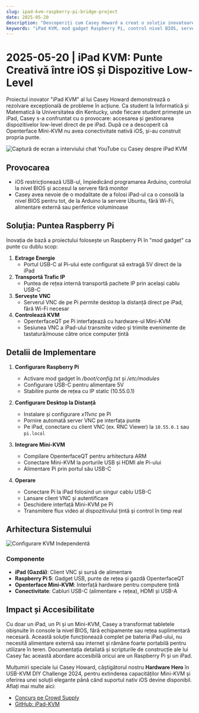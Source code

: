 ```yaml
---
slug: ipad-kvm-raspberry-pi-bridge-project
date: 2025-05-20
description: "Descoperiți cum Casey Howard a creat o soluție inovatoare de KVM pentru iPad folosind Raspberry Pi ca punte, permițând controlul direct la nivel BIOS al dispozitivelor de pe un iPad. Aflați despre acest proiect DIY care combină modul gadget Raspberry Pi, VNC și Openterface Mini-KVM pentru gestionarea dispozitivelor fără monitor."
keywords: "iPad KVM, mod gadget Raspberry Pi, control nivel BIOS, server VNC, gestionare dispozitive fără monitor, punte USB-C, control dispozitive iOS, Raspberry Pi 5, Openterface Mini-KVM, proiect DIY electronică, mod gadget USB, desktop la distanță, alimentare iPad, proiect informatică, hacking hardware, rețea USB-C, client VNC, accesorii iPad, configurare Raspberry Pi, alimentare USB-C, soluție DIY KVM"
---
```


# 2025-05-20 | iPad KVM: Punte Creativă între iOS și Dispozitive Low-Level

Proiectul inovator "iPad KVM" al lui Casey Howard demonstrează o rezolvare excepțională de probleme în acțiune. Ca student la Informatică și Matematică la Universitatea din Kentucky, unde fiecare student primește un iPad, Casey s-a confruntat cu o provocare: accesarea și gestionarea dispozitivelor low-level direct de pe iPad. După ce a descoperit că Openterface Mini-KVM nu avea conectivitate nativă iOS, și-au construit propria punte.

![Captură de ecran a interviului chat YouTube cu Casey despre iPad KVM](https://assets.openterface.com/images/blog/Casey-iPad-KVM-chat.webp)

## Provocarea

- iOS restricționează USB-ul, împiedicând programarea Arduino, controlul la nivel BIOS și accesul la servere fără monitor
- Casey avea nevoie de o modalitate de a folosi iPad-ul ca o consolă la nivel BIOS pentru tot, de la Arduino la servere Ubuntu, fără Wi-Fi, alimentare externă sau periferice voluminoase

## Soluția: Puntea Raspberry Pi

Inovația de bază a proiectului folosește un Raspberry Pi în "mod gadget" ca punte cu dublu scop:

1. **Extrage Energie**
    - Portul USB-C al Pi-ului este configurat să extragă 5V direct de la iPad
2. **Transportă Trafic IP**
    - Puntea de rețea internă transportă pachete IP prin același cablu USB-C
3. **Servește VNC**
    - Serverul VNC de pe Pi permite desktop la distanță direct pe iPad, fără Wi-Fi necesar
4. **Controlează KVM**
    - OpenterfaceQT pe Pi interfațează cu hardware-ul Mini-KVM
    - Sesiunea VNC a iPad-ului transmite video și trimite evenimente de tastatură/mouse către orice computer țintă

## Detalii de Implementare

1. **Configurare Raspberry Pi**
    - Activare mod gadget în _/boot/config.txt_ și _/etc/modules_
    - Configurare USB-C pentru alimentare 5V
    - Stabilire punte de rețea cu IP static (10.55.0.1)

2. **Configurare Desktop la Distanță**
    - Instalare și configurare _x11vnc_ pe Pi
    - Pornire automată server VNC pe interfața punte
    - Pe iPad, conectare cu client VNC (ex. RNC Viewer) la `10.55.0.1` sau `pi.local`

3. **Integrare Mini-KVM**
    - Compilare OpenterfaceQT pentru arhitectura ARM
    - Conectare Mini-KVM la porturile USB și HDMI ale Pi-ului
    - Alimentare Pi prin portul său USB-C

4. **Operare**
    - Conectare Pi la iPad folosind un singur cablu USB-C
    - Lansare client VNC și autentificare
    - Deschidere interfață Mini-KVM pe Pi
    - Transmitere flux video al dispozitivului țintă și control în timp real

## Arhitectura Sistemului

![Configurare KVM Independentă](https://assets.openterface.com/images/blog/Casey-Setup-with-Pi-and-minikvm.webp)

### Componente

- **iPad (Gazdă)**: Client VNC și sursă de alimentare
- **Raspberry Pi 5**: Gadget USB, punte de rețea și gazdă OpenterfaceQT
- **Openterface Mini-KVM**: Interfață hardware pentru computere țintă
- **Conectivitate**: Cabluri USB-C (alimentare + rețea), HDMI și USB-A

## Impact și Accesibilitate

Cu doar un iPad, un Pi și un Mini-KVM, Casey a transformat tabletele obișnuite în console la nivel BIOS, fără echipamente sau rețea suplimentară necesară. Această soluție funcționează complet pe bateria iPad-ului, nu necesită alimentare externă sau internet și rămâne foarte portabilă pentru utilizare în teren. Documentația detaliată și scripturile de construcție ale lui Casey fac această abordare accesibilă oricui are un Raspberry Pi și un iPad.

Mulțumiri speciale lui Casey Howard, câștigătorul nostru **Hardware Hero** în USB-KVM DIY Challenge 2024, pentru extinderea capacităților Mini-KVM și oferirea unei soluții elegante până când suportul nativ iOS devine disponibil. Aflați mai multe aici:

- [Concurs pe Crowd Supply](https://www.crowdsupply.com/techxartisan/usb-kvm-diy-challenge-2024)
- [GitHub: iPad-KVM](https://github.com/FireFreexe/iPad-KVM)
